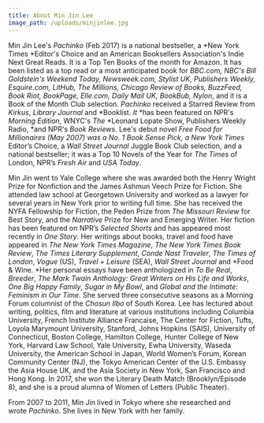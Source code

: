 ```yaml
---
title: About Min Jin Lee
image_path: /uploads/minjinlee.jpg
---
```



Min Jin Lee's *Pachinko*&nbsp;(Feb 2017) is a national bestseller, a *New York Times&nbsp;*Editor's Choice and an American Booksellers Association's Indie Next Great Reads. It is a Top Ten Books of the month for Amazon. It has been listed as a top read or a most anticipated book for *BBC.com, NBC's Bill Goldstein's Weekend Today, Newsweek.com, Stylist UK, Publishers Weekly, Esquire.com, LitHub, The Millions, Chicago Review of Books, BuzzFeed, Book Riot, BookPage, Elle.com, Daily Mail UK, BookBub, Nylon*, and it is a Book of the Month Club selection. *Pachinko* received a Starred Review from *Kirkus*, *Library Journal* and *Booklist.&nbsp;*It*&nbsp;*has been featured on NPR's *Morning Edition*, WNYC's *The* *Leonard Lopate Show, Publishers Weekly Radio,&nbsp;*and NPR's&nbsp;*Book Reviews*. Lee's debut novel&nbsp;*Free Food for Millionaires (May 2007) was a No. 1 Book Sense Pick, a New York Times* Editor’s Choice, a *Wall Street Journal* Juggle Book Club selection, and a national bestseller; it was a Top 10 Novels of the Year for *The Times* of London, NPR’s *Fresh Air* and *USA Today*.

Min Jin went to Yale College where she was awarded both the Henry Wright Prize for Nonfiction and the James Ashmun Veech Prize for Fiction. She attended law school at Georgetown University and worked as a lawyer for several years in New York prior to writing full time. She has received the NYFA Fellowship for Fiction, the Peden Prize from *The Missouri Review* for Best Story, and the *Narrative* Prize for New and Emerging Writer. Her fiction has been featured on NPR’s *Selected Shorts* and has appeared most recently in *One Story*. Her writings about books, travel and food have appeared in *The New York Times Magazine*, *The New York Times Book Review*, *The Times Literary Supplement*,&nbsp;*Conde Nast Traveler*, *The Times of London*, *Vogue* (US), *Travel + Leisure* (SEA), *Wall Street Journal* and *Food & Wine.&nbsp;*Her personal essays have been anthologized in *To Be Real*, *Breeder*, *The Mark Twain Anthology: Great Writers on His Life and Works*, *One Big Happy Family*, *Sugar in My Bowl*, and *Global and the Intimate: Feminism in Our Time*. She served three consecutive seasons as a Morning Forum columnist of the *Chosun Ilbo* of South Korea. Lee has lectured about writing, politics, film and literature at various institutions including Columbia University, French Institute Alliance Francaise, The Center for Fiction, Tufts, Loyola Marymount University, Stanford, Johns Hopkins (SAIS), University of Connecticut, Boston College, Hamilton College, Hunter College of New York, Harvard Law School, Yale University, Ewha University, Waseda University, the American School in Japan, World Women’s Forum, Korean Community Center (NJ), the Tokyo American Center of the U.S. Embassy the Asia House UK, and the Asia Society in New York, San Francisco and Hong Kong. In 2017, she won the Literary Death Match (Brooklyn/Episode 8), and she is a proud alumna of Women of Letters (Public Theater).

From 2007 to 2011, Min Jin lived in Tokyo where she researched and wrote&nbsp;*Pachinko*. She lives in New York with her family.